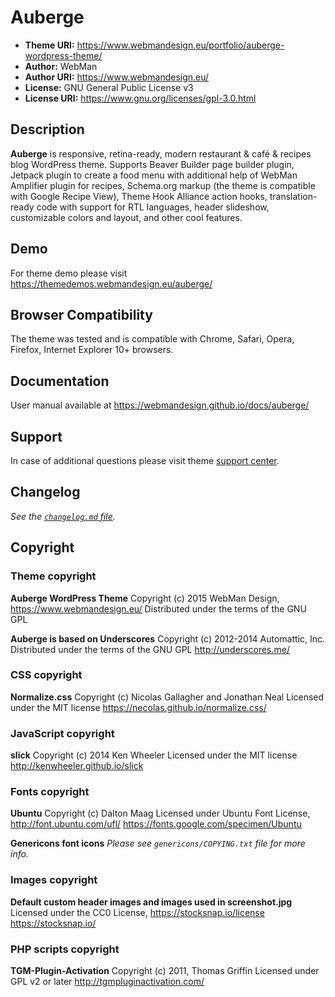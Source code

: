 # Auberge

* **Theme URI:**    https://www.webmandesign.eu/portfolio/auberge-wordpress-theme/
* **Author:**       WebMan
* **Author URI:**   https://www.webmandesign.eu/
* **License:**      GNU General Public License v3
* **License URI:**  https://www.gnu.org/licenses/gpl-3.0.html


## Description

**Auberge** is responsive, retina-ready, modern restaurant & café & recipes blog WordPress theme. Supports Beaver Builder page builder plugin, Jetpack plugin to create a food menu with additional help of WebMan Amplifier plugin for recipes, Schema.org markup (the theme is compatible with Google Recipe View), Theme Hook Alliance action hooks, translation-ready code with support for RTL languages, header slideshow, customizable colors and layout, and other cool features.


## Demo

For theme demo please visit https://themedemos.webmandesign.eu/auberge/


## Browser Compatibility

The theme was tested and is compatible with Chrome, Safari, Opera, Firefox, Internet Explorer 10+ browsers.


## Documentation

User manual available at https://webmandesign.github.io/docs/auberge/


## Support

In case of additional questions please visit theme [support center](https://www.webmandesign.eu/reference/#links-support).


## Changelog

*See the [`changelog.md` file](https://github.com/webmandesign/auberge/blob/master/changelog.md).*


## Copyright


### Theme copyright

**Auberge WordPress Theme**
Copyright (c) 2015 WebMan Design, https://www.webmandesign.eu/
Distributed under the terms of the GNU GPL

**Auberge is based on Underscores**
Copyright (c) 2012-2014 Automattic, Inc.
Distributed under the terms of the GNU GPL
http://underscores.me/


### CSS copyright

**Normalize.css**
Copyright (c) Nicolas Gallagher and Jonathan Neal
Licensed under the MIT license
https://necolas.github.io/normalize.css/


### JavaScript copyright

**slick**
Copyright (c) 2014 Ken Wheeler
Licensed under the MIT license
http://kenwheeler.github.io/slick


### Fonts copyright

**Ubuntu**
Copyright (c) Dalton Maag
Licensed under Ubuntu Font License, http://font.ubuntu.com/ufl/
https://fonts.google.com/specimen/Ubuntu

**Genericons font icons**
*Please see `genericons/COPYING.txt` file for more info.*


### Images copyright

**Default custom header images and images used in screenshot.jpg**
Licensed under the CC0 License, https://stocksnap.io/license
https://stocksnap.io/


### PHP scripts copyright

**TGM-Plugin-Activation**
Copyright (c) 2011, Thomas Griffin
Licensed under GPL v2 or later
http://tgmpluginactivation.com/
